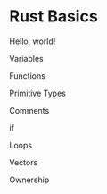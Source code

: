 # Rust Basics

Hello, world!

Variables

Functions

Primitive Types

Comments

if

Loops

Vectors

Ownership


